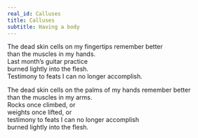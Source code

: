 ```yaml
---
real_id: Calluses
title: Calluses
subtitle: Having a body
---
```

The dead skin cells on my fingertips remember better  
than the muscles in my hands.  
Last month’s guitar practice  
burned lightly into the flesh.  
Testimony to feats I can no longer accomplish.  
  
  
The dead skin cells on the palms of my hands remember better  
than the muscles in my arms.  
Rocks once climbed, or  
weights once lifted, or  
testimony to feats I can no longer accomplish  
burned lightly into the flesh.  



